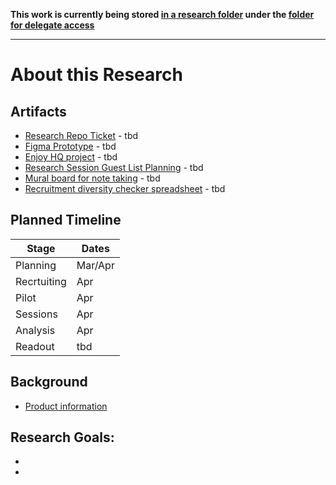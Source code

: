**This work is currently being stored [in a research folder](https://github.com/department-of-veterans-affairs/va.gov-team/tree/master/products/identity/delegate-access%20/Research) under the [folder for delegate access](https://github.com/department-of-veterans-affairs/va.gov-team/tree/master/products/identity/delegate-access%20)**

----------


# About this Research


## Artifacts
- [Research Repo Ticket]() - tbd
- [Figma Prototype]() - tbd
- [Enjoy HQ project]() - tbd
- [Research Session Guest List Planning]() - tbd
- [Mural board for note taking]() - tbd
- [Recruitment diversity checker spreadsheet]() - tbd

## Planned Timeline

| Stage | Dates |
| --- | ---|
| Planning | Mar/Apr |
| Recrtuiting | Apr |
| Pilot | Apr |
| Sessions | Apr |
| Analysis | Apr |
| Readout | tbd |


## Background

- [Product information](https://github.com/department-of-veterans-affairs/va.gov-team/tree/master/products/identity/delegate-access%20)


  
## Research Goals:
- 
- 
